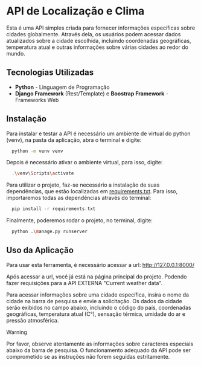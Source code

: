 
# API de Localização e Clima

Esta é uma API simples criada para fornecer informações específicas sobre cidades globalmente. Através dela, os usuários podem acessar dados atualizados sobre a cidade escolhida, incluindo coordenadas geográficas, temperatura atual e outras informações sobre várias cidades ao redor do mundo.


## Tecnologias Utilizadas

- **Python** - Linguagem de Programação
- **Django Framework** (Rest/Template) e **Boostrap Framework** - Frameworks Web


## Instalação

Para instalar e testar a API é necessário um ambiente de virtual do python (venv), na pasta da aplicação, abra o terminal e digite:


```bash
  python -m venv venv
```
Depois é necessário ativar o ambiente virtual, para isso, digite:

```bash
  .\venv\Scripts\activate 
```
Para utilizar o projeto, faz-se necessário a instalação de suas dependências, que estão localizadas em [requirements.txt](https://github.com/PLeonLopes/desafio_workshop_backend_2024.1/blob/main/requirements.txt). Para isso, importaremos todas as dependências através do terminal:

```bash
  pip install -r requirements.txt 
```

Finalmente, poderemos rodar o projeto, no terminal, digite: 

```bash
  python .\manage.py runserver
```


## Uso da Aplicação

Para usar esta ferramenta, é necessário acessar a url: http://127.0.0.1:8000/

Após acessar a url, você já está na página principal do projeto. Podendo fazer requisições para a API EXTERNA "Current weather data".

Para acessar informações sobre uma cidade específica, insira o nome da cidade na barra de pesquisa e envie a solicitação. Os dados da cidade serão exibidos no campo abaixo, incluindo o código do país, coordenadas geográficas, temperatura atual (C°), sensação térmica, umidade do ar e pressão atmosférica.


> [!WARNING]
> Por favor, observe atentamente as informações sobre caracteres especiais abaixo da barra de pesquisa. O funcionamento adequado da API pode ser comprometido se as instruções não forem seguidas estritamente.
